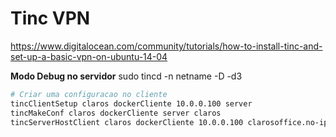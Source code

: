 # Tinc VPN
https://www.digitalocean.com/community/tutorials/how-to-install-tinc-and-set-up-a-basic-vpn-on-ubuntu-14-04


**Modo Debug no servidor**
sudo tincd -n netname -D -d3


```bash
# Criar uma configuracao no cliente
tincClientSetup claros dockerCliente 10.0.0.100 server
tincMakeConf claros dockerCliente server claros
tincServerHostClient claros dockerCliente 10.0.0.100 clarosoffice.no-ip.biz


```